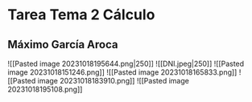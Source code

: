 # Tarea Tema 2 Cálculo
## Máximo García Aroca
![[Pasted image 20231018195644.png|250]]
![[DNI.jpeg|250]]
![[Pasted image 20231018151246.png]]
![[Pasted image 20231018165833.png]]
![[Pasted image 20231018183910.png]]
![[Pasted image 20231018195108.png]]
